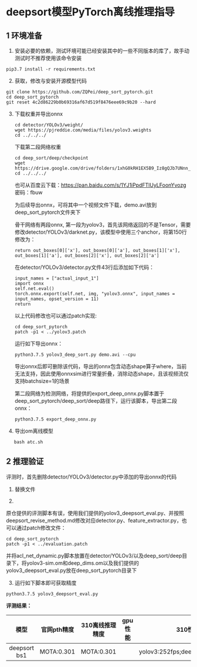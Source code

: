 # deepsort模型PyTorch离线推理指导

## 1 环境准备 

1. 安装必要的依赖，测试环境可能已经安装其中的一些不同版本的库了，故手动测试时不推荐使用该命令安装  

```
pip3.7 install -r requirements.txt  
```

2. 获取，修改与安装开源模型代码  

```
git clone https://github.com/ZQPei/deep_sort_pytorch.git   
cd deep_sort_pytorch 
git reset 4c2d86229b0b69316af67d519f8476eee69c9b20 --hard
```

3. 下载权重并导出onnx

   ```
   cd detector/YOLOv3/weight/
   wget https://pjreddie.com/media/files/yolov3.weights
   cd ../../../
   ```

   下载第二段网络权重

   ```
   cd deep_sort/deep/checkpoint
   wget https://drive.google.com/drive/folders/1xhG0kRH1EX5B9_Iz8gQJb7UNnn_riXi6
   cd ../../../
   ```

   也可从百度云下载：https://pan.baidu.com/s/1YJ1iPpdFTlUyLFoonYvozg  密码：fbuw

   为后续导出onnx，可将其中一个视频文件下载，demo.avi放到deep_sort_pytorch文件夹下

   骨干网络有两段onnx, 第一段为yolov3，首先该网络返回的不是Tensor，需要修改detector/YOLOv3/darknet.py，该模型中使用三个anchor，将第150行修改为：

   ```
   return out_boxes[0]['x'], out_boxes[0]['a'], out_boxes[1]['x'], out_boxes[1]['a'], out_boxes[2]['x'], out_boxes[2]['a']
   ```

   在detector/YOLOv3/detector.py文件43行后添加如下代码：

   ```
   input_names = ["actual_input_1"]
   import onnx
   self.net.eval()
   torch.onnx.export(self.net, img, "yolov3.onnx", input_names = input_names, opset_version = 11)
   return
   ```

   以上代码修改也可以通过patch实现:

   ```shell
   cd deep_sort_pytorch
   patch -p1 < ../yolov3.patch
   ```

   

   运行如下导出onnx：

   ```
   python3.7.5 yolov3_deep_sort.py demo.avi --cpu
   ```

   导出onnx后即可删除该代码，导出的onnx包含动态shape算子where，当前无法支持，因此使用onnxsim进行常量折叠，消除动态shape，且该视频流仅支持batchsize=1的场景

   第二段网络为检测网络，将提供的export_deep_onnx.py脚本置于deep_sort_pytorch/deep_sort/deep路径下，运行该脚本，导出第二段onnx：

   ```
   python3.7.5 export_deep_onnx.py
   ```

4. 导出om离线模型
   
```
   bash atc.sh
```

## 2 推理验证

评测时，首先删除detector/YOLOv3/detector.py中添加的导出onnx的代码

1. 替换文件

2. 

   原仓提供的评测脚本有误，使用我们提供的yolov3_deepsort_eval.py、并按照deepsort_revise_method.md修改对应detector.py、feature_extractor.py，也可以通过patch修改文件：

   ```shell
   cd deep_sort_pytorch
   patch -p1 < ../evaluation.patch
   ```

   

   并将acl_net_dynamic.py脚本放置在detector/YOLOv3/以及deep_sort/deep目录下，将yolov3-sim.om和deep_dims.om以及我们提供的yolov3_deepsort_eval.py放在deep_sort_pytorch目录下

   

3. 运行如下脚本即可获取精度

```
python3.7.5 yolov3_deepsort_eval.py
```



**评测结果：**   

|     模型     | 官网pth精度 | 310离线推理精度 | gpu性能 |             310性能             |
| :----------: | :---------: | :-------------: | :-----: | :-----------------------------: |
| deepsort bs1 | MOTA:0.301  |   MOTA:0.301    |         | yolov3:252fps;deep_dims:2256fps |



